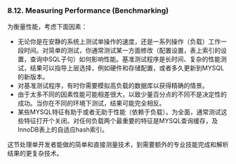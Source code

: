 ### 8.12. Measuring Performance (Benchmarking)
为衡量性能，考虑下面因素：

- 无论你是在安静的系统上测试单操作的速度，还是一系列操作（负载）工作一段时间。对简单的测试，你通常测试某一方面修改（配置设置，表上索引的设置，查询中SQL子句）如何影响性能。基准测试程序是长时间、复杂的性能测试，结果可以指导上层选择，例如硬件和存储配置，或者多久更新到MYSQL的新版本。
- 对基准测试程序，有时你需要模拟高负载的数据库以获得精确的情景。
- 由于太多不同的因素性能可能相差很大，以致少量百分点的不同不是决定性的成功。当你在不同的环境下测试，结果可能完全相反。
- 某些MYSQL特征有助于或者无助于性能（依赖于负载）。为全面，通常测试这些特征打开个关闭。对任何负载两个最重要的特征是MYSQL查询缓存，及InnoDB表上的自适应hash索引。

这节处理单开发者能做的简单和直接测量技术，到需要额外的专业技能完成和解析结果的更复杂技术。